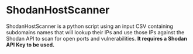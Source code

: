 # ShodanHostScanner
ShodanHostScanner is a python script using an input CSV containing subdomains names that will lookup their IPs and use those IPs against the Shodan API to scan for open ports and vulnerabilities.
**It requires a Shodan API Key to be used.**
